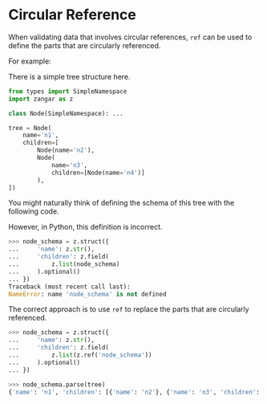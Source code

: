 # Circular Reference

When validating data that involves circular references, `ref` can be used to define the parts that are circularly referenced.

For example:

There is a simple tree structure here.

```python
from types import SimpleNamespace
import zangar as z

class Node(SimpleNamespace): ...

tree = Node(
    name='n1',
    children=[
        Node(name='n2'),
        Node(
            name='n3',
            children=[Node(name='n4')]
        ),
])
```

You might naturally think of defining the schema of this tree with the following code.

However, in Python, this definition is incorrect.

```py hl_lines="4"
>>> node_schema = z.struct({
...     'name': z.str(),
...     'children': z.field(
...         z.list(node_schema)
...     ).optional()
... })
Traceback (most recent call last):
NameError: name 'node_schema' is not defined

```

The correct approach is to use `ref` to replace the parts that are circularly referenced.

```py hl_lines="4"
>>> node_schema = z.struct({
...     'name': z.str(),
...     'children': z.field(
...         z.list(z.ref('node_schema'))
...     ).optional()
... })

>>> node_schema.parse(tree)
{'name': 'n1', 'children': [{'name': 'n2'}, {'name': 'n3', 'children': [{'name': 'n4'}]}]}

```
